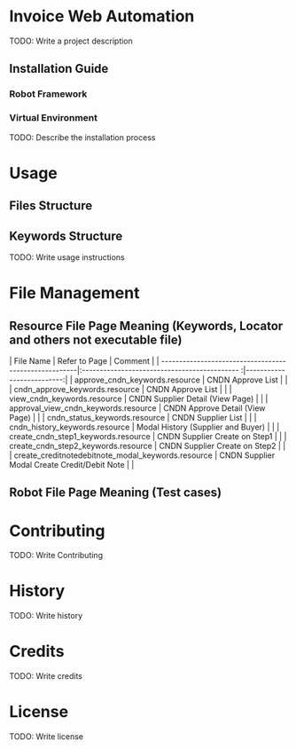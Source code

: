 # Invoice Web Automation

TODO: Write a project description

## Installation Guide
### Robot Framework

### Virtual Environment


TODO: Describe the installation process

# Usage
## Files Structure

## Keywords Structure

TODO: Write usage instructions

# File Management
## Resource File Page Meaning  (Keywords, Locator and others not executable file)

| File Name                                             | Refer to Page                                 | Comment                   |
| ------------------------------------------------------|:-------------------------------------------- :|--------------------------:|
| approve_cndn_keywords.resource                        | CNDN Approve List                             |                           |
| cndn_approve_keywords.resource                        | CNDN Approve List                             |                           |
| view_cndn_keywords.resource                           | CNDN Supplier Detail (View Page)              |                           |
| approval_view_cndn_keywords.resource                  | CNDN Approve Detail (View Page)               |                           |
| cndn_status_keywords.resource                         | CNDN Supplier List                            |                           |
| cndn_history_keywords.resource                        | Modal History (Supplier and Buyer)            |                           |
| create_cndn_step1_keywords.resource                   | CNDN Supplier Create on Step1                 |                           |
| create_cndn_step2_keywords.resource                   | CNDN Supplier Create on Step2                 |                           |
| create_creditnotedebitnote_modal_keywords.resource    | CNDN Supplier Modal Create Credit/Debit Note  |                           |

## Robot File Page Meaning (Test cases)

# Contributing

TODO: Write Contributing

# History

TODO: Write history

# Credits

TODO: Write credits

# License

TODO: Write license



